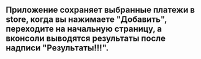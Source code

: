 ## Приложение сохраняет выбранные платежи в store, когда вы нажимаете "Добавить", переходите на начальную страницу, а вконсоли выводятся результаты после надписи "Результаты!!!".
